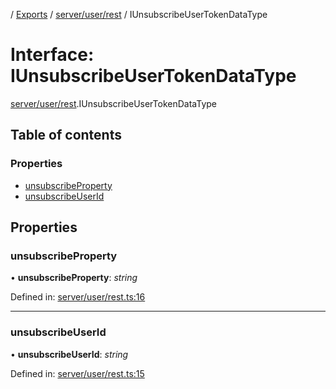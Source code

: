 [](../README.md) / [Exports](../modules.md) / [server/user/rest](../modules/server_user_rest.md) / IUnsubscribeUserTokenDataType

# Interface: IUnsubscribeUserTokenDataType

[server/user/rest](../modules/server_user_rest.md).IUnsubscribeUserTokenDataType

## Table of contents

### Properties

- [unsubscribeProperty](server_user_rest.iunsubscribeusertokendatatype.md#unsubscribeproperty)
- [unsubscribeUserId](server_user_rest.iunsubscribeusertokendatatype.md#unsubscribeuserid)

## Properties

### unsubscribeProperty

• **unsubscribeProperty**: *string*

Defined in: [server/user/rest.ts:16](https://github.com/onzag/itemize/blob/0569bdf2/server/user/rest.ts#L16)

___

### unsubscribeUserId

• **unsubscribeUserId**: *string*

Defined in: [server/user/rest.ts:15](https://github.com/onzag/itemize/blob/0569bdf2/server/user/rest.ts#L15)
